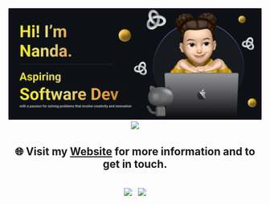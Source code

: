 <img src="https://github.com/NandaMonroe/nandamonroe/blob/main/readme-banner.png" />
  
<div align="center">
<img src="https://user-images.githubusercontent.com/74038190/212284115-f47cd8ff-2ffb-4b04-b5bf-4d1c14c0247f.gif" width="700">
</div>

<div align="center">

## 🌐 Visit my [Website](https://nandamonroe.vercel.app/) for more information and to get in touch.

</div>

<br/>

<div align="center">
  <img height="180em" src="https://github-readme-stats.vercel.app/api?username=nandamonroe&show_icons=true&theme=transparent"/>
  &nbsp;
  <img height="180em" src="https://github-readme-stats.vercel.app/api/top-langs/?username=nandamonroe&layout=compact&langs_count=7&theme=transparent"/>
</div>

<!--
<img src="https://user-images.githubusercontent.com/74038190/216124356-9c152f5b-554d-400c-a2f3-84f0f0b9a627.png" alt="Face with Hand Over Mouth" width="30" /> &nbsp; YOU FOUND ME! &nbsp; <img src="https://user-images.githubusercontent.com/74038190/216124356-9c152f5b-554d-400c-a2f3-84f0f0b9a627.png" alt="Face with Hand Over Mouth" width="30" />
Here are some ideas to get you started:

- 🔭 I’m currently working on ...
- 🌱 I’m currently learning ... 
- 👯 I’m looking to collaborate on ...
- 🤔 I’m looking for help with ...
- 💬 Ask me about ...
- 📫 How to reach me: ...
- 😄 Pronouns: ...
- ⚡ Fun fact: ...
-->
